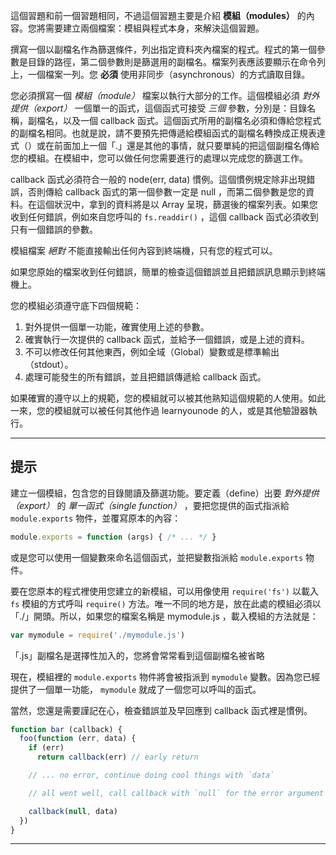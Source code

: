 這個習題和前一個習題相同，不過這個習題主要是介紹 **模組（modules）** 的內容。您將需要建立兩個檔案：模組與程式本身，來解決這個習題。

撰寫一個以副檔名作為篩選條件，列出指定資料夾內檔案的程式。程式的第一個參數是目錄的路徑，第二個參數則是篩選用的副檔名。檔案列表應該要顯示在命令列上，一個檔案一列。您 **必須** 使用非同步（asynchronous）的方式讀取目錄。

您必須撰寫一個 *模組（module）* 檔案以執行大部分的工作。這個模組必須 *對外提供（export）* 一個單一的函式，這個函式可接受 *三個* 參數，分別是：目錄名稱，副檔名，以及一個 callback 函式。這個函式所用的副檔名必須和傳給您程式的副檔名相同。也就是說，請不要預先把傳遞給模組函式的副檔名轉換成正規表達式（）或在前面加上一個「.」還是其他的事情，就只要單純的把這個副檔名傳給您的模組。在模組中，您可以做任何您需要進行的處理以完成您的篩選工作。

callback 函式必須符合一般的 node(err, data) 慣例。這個慣例規定除非出現錯誤，否則傳給 callback 函式的第一個參數一定是 null ，而第二個參數是您的資料。在這個狀況中，拿到的資料將是以 Array 呈現，篩選後的檔案列表。如果您收到任何錯誤，例如來自您呼叫的 `fs.readdir()` ，這個 callback 函式必須收到只有一個錯誤的參數。

模組檔案 *絕對* 不能直接輸出任何內容到終端機，只有您的程式可以。 

如果您原始的檔案收到任何錯誤，簡單的檢查這個錯誤並且把錯誤訊息顯示到終端機上。

您的模組必須遵守底下四個規範：

1. 對外提供一個單一功能，確實使用上述的參數。
2. 確實執行一次提供的 callback 函式，並給予一個錯誤，或是上述的資料。
3. 不可以修改任何其他東西，例如全域（Global）變數或是標準輸出（stdout）。
4. 處理可能發生的所有錯誤，並且把錯誤傳遞給 callback 函式。

如果確實的遵守以上的規範，您的模組就可以被其他熟知這個規範的人使用。如此一來，您的模組就可以被任何其他作過 learnyounode 的人，或是其他驗證器執行。

----------------------------------------------------------------------
## 提示

建立一個模組，包含您的目錄閱讀及篩選功能。要定義（define）出要 *對外提供（export）* 的 *單一函式（single function）* ，要把您提供的函式指派給 `module.exports` 物件，並覆寫原本的內容：

```js
module.exports = function (args) { /* ... */ }
```

或是您可以使用一個變數來命名這個函式，並把變數指派給 `module.exports` 物件。

要在您原本的程式裡使用您建立的新模組，可以用像使用 `require('fs')` 以載入 `fs` 模組的方式呼叫 `require()` 方法。唯一不同的地方是，放在此處的模組必須以「./」開頭。所以，如果您的檔案名稱是 mymodule.js ，載入模組的方法就是：

```js
var mymodule = require('./mymodule.js')
```

「.js」副檔名是選擇性加入的，您將會常常看到這個副檔名被省略

現在，模組裡的 `module.exports` 物件將會被指派到 `mymodule` 變數。因為您已經提供了一個單一功能， `mymodule` 就成了一個您可以呼叫的函式。

當然，您還是需要謹記在心，檢查錯誤並及早回應到 callback 函式裡是慣例。

```js
function bar (callback) {
  foo(function (err, data) {
    if (err)
      return callback(err) // early return

    // ... no error, continue doing cool things with `data`

    // all went well, call callback with `null` for the error argument

    callback(null, data)
  })
}
```

----------------------------------------------------------------------
